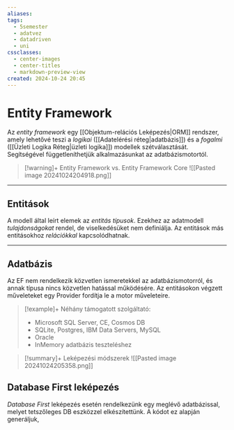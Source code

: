 ```yaml
---
aliases: 
tags:
  - 5semester
  - adatvez
  - datadriven
  - uni
cssclasses:
  - center-images
  - center-titles
  - markdown-preview-view
created: 2024-10-24 20:45
---
```



# Entity Framework

Az *entity framework* egy [[Objektum-relációs Leképezés|ORM]] rendszer, amely lehetővé teszi a *logikai* ([[Adatelérési réteg|adatbázis]]) és a *fogalmi* ([[Üzleti Logika Réteg|üzleti logika]]) modellek szétválasztását. Segítségével függetleníthetjük alkalmazásunkat az adatbázismotortól.

>[!warning]+ Entity Framework vs. Entity Framework Core
>![[Pasted image 20241024204918.png]]

---

## Entitások

A modell által leírt elemek az *entitás típusok*. Ezekhez az adatmodell *tulajdonságokat* rendel, de viselkedésüket nem definiálja. Az entitások más entitásokhoz *relációkkal* kapcsolódhatnak.

---

## Adatbázis

Az EF nem rendelkezik közvetlen ismeretekkel az adatbázismotorról, és annak típusa nincs közvetlen hatással működésére. Az entitásokon végzett műveleteket egy Provider fordítja le a motor műveleteire.

>[!example]+ Néhány támogatott szolgáltató:
>- Microsoft SQL Server, CE, Cosmos DB
>- SQLite, Postgres, IBM Data Servers, MySQL
>- Oracle
>- InMemory adatbázis teszteléshez

>[!summary]+ Leképezési módszerek
>![[Pasted image 20241024205358.png]]

## Database First leképezés

*Database First* leképezés esetén rendelkezünk egy meglévő adatbázissal, melyet tetszőleges DB eszközzel elkészítettünk. A kódot ez alapján generáljuk,